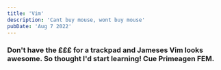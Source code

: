```yaml
---
title: 'Vim'
description: 'Cant buy mouse, wont buy mouse'
pubDate: 'Aug 7 2022'
---
```



### Don't have the £££ for a trackpad and Jameses Vim looks awesome. So thought I'd start learning! Cue Primeagen FEM.
